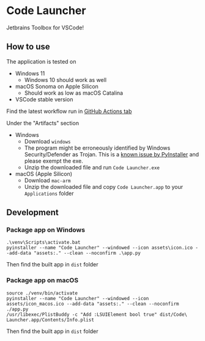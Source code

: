 # Code Launcher
Jetbrains Toolbox for VSCode!

## How to use
The application is tested on

* Windows 11
    * Windows 10 should work as well
* macOS Sonoma on Apple Silicon
    * Should work as low as macOS Catalina
* VSCode stable version

Find the latest workflow run in [GitHub Actions tab](https://github.com/sekai-soft/code-launcher/actions)

Under the "Artifacts" section
* Windows
    * Download `windows`
    * The program might be erroneously identified by Windows Security/Defender as Trojan. This is a [known issue by PyInstaller](https://github.com/pyinstaller/pyinstaller/issues/5854) and please exempt the exe.
    * Unzip the downloaded file and run `Code Launcher.exe`
* macOS (Apple Silicon)
    * Download `mac-arm`
    * Unzip the downloaded file and copy `Code Launcher.app` to your `Applications` folder

## Development

### Package app on Windows
```
.\venv\Scripts\activate.bat
pyinstaller --name "Code Launcher" --windowed --icon assets\icon.ico --add-data "assets:." --clean --noconfirm .\app.py
```

Then find the built app in `dist` folder

### Package app on macOS
```
source ./venv/bin/activate
pyinstaller --name "Code Launcher" --windowed --icon assets/icon_macos.ico --add-data "assets:." --clean --noconfirm ./app.py
/usr/libexec/PlistBuddy -c "Add :LSUIElement bool true" dist/Code\ Launcher.app/Contents/Info.plist
```

Then find the built app in `dist` folder